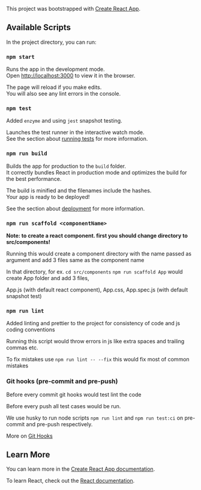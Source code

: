 This project was bootstrapped with [Create React App](https://github.com/facebook/create-react-app).

## Available Scripts

In the project directory, you can run:

### `npm start`

Runs the app in the development mode.<br>
Open [http://localhost:3000](http://localhost:3000) to view it in the browser.

The page will reload if you make edits.<br>
You will also see any lint errors in the console.

### `npm test`

Added `enzyme` and using `jest` snapshot testing.

Launches the test runner in the interactive watch mode.<br>
See the section about [running tests](https://facebook.github.io/create-react-app/docs/running-tests) for more information.

### `npm run build`

Builds the app for production to the `build` folder.<br>
It correctly bundles React in production mode and optimizes the build for the best performance.

The build is minified and the filenames include the hashes.<br>
Your app is ready to be deployed!

See the section about [deployment](https://facebook.github.io/create-react-app/docs/deployment) for more information.

### `npm run scaffold <componentName>`

**Note: to create a react component. first you should change directory to src/components!**

Running this would create a component directory with the name passed as argument and add 3 files same as the component name 

In that directory, for ex. 
`cd src/components`
`npm run scaffold App`
would create App folder and add 3 files, 

App.js (with default react component), App.css, App.spec.js (with default snapshot test)   

### `npm run lint`

Added linting and prettier to the project for consistency of code and js coding conventions

Running this script would throw errors in js like extra spaces and trailing commas etc.

To fix mistakes use `npm run lint -- --fix` this would fix most of common mistakes

### Git hooks (pre-commit and pre-push)

Before every commit git hooks would test lint the code

Before every push all test cases would be run. 

We use husky to run node scripts `npm run lint` and `npm run test:ci` on pre-commit and pre-push respectively. 

More on [Git Hooks](https://githooks.com/) 

## Learn More

You can learn more in the [Create React App documentation](https://facebook.github.io/create-react-app/docs/getting-started).

To learn React, check out the [React documentation](https://reactjs.org/).
